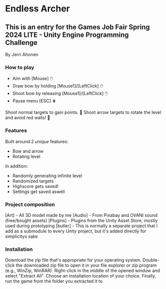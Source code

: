 # Endless Archer
## This is an entry for the Games Job Fair Spring 2024 LITE - Unity Engine Programming Challenge

By Jerri Ahonen

### How to play
- Aim with [Mouse] 🖱️
- Draw bow by holding [Mouse1]/[LeftClick] 🖱️
- Shoot bow by releasing [Mouse1]/[LeftClick] 🖱️
- Pause menu [ESC] ⏸️

Shoot normal targets to gain points. 🎯
Shoot arrow targets to rotate the level and avoid red walls! 🚧

### Features
Built around 2 _unique_ features:
- Bow and arrow
- Rotating level

In addition:
- Randomly generating infinite level
- Randomized targets
- Highscore gets saved!
- Settings get saved aswell

### Project composition
[Art] - All 3D model made by me
[Audio] - From Pixabay and OVANI sound (free/bought assets)
[Plugins] - Plugins from the Unity Asset Store, mostly used during prototyping
[butler] - This is normally a separate project that I add as a submodule to every Unity project, but it's added directly for simplicitys sake

### Installation

Download the zip file that's appropriate for your operating system. 
Double-click the downloaded zip file to open it in your file explorer or zip program (e.g., WinZip, WinRAR). 
Right-click in the middle of the opened window and select "Extract All". 
Choose an installation location of your choice. 
Finally, run the game from the folder you extracted it to
